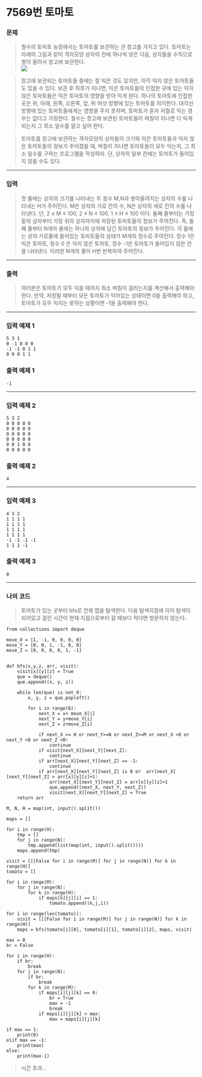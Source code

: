 # 7569번 토마토
### 문제  
> 철수의 토마토 농장에서는 토마토를 보관하는 큰 창고를 가지고 있다. 토마토는 아래의 그림과 같이 격자모양 상자의 칸에 하나씩 넣은 다음, 상자들을 수직으로 쌓아 올려서 창고에 보관한다.  
![](https://www.acmicpc.net/upload/images/tomato.png)  

> 창고에 보관되는 토마토들 중에는 잘 익은 것도 있지만, 아직 익지 않은 토마토들도 있을 수 있다. 보관 후 하루가 지나면, 익은 토마토들의 인접한 곳에 있는 익지 않은 토마토들은 익은 토마토의 영향을 받아 익게 된다. 하나의 토마토에 인접한 곳은 위, 아래, 왼쪽, 오른쪽, 앞, 뒤 여섯 방향에 있는 토마토를 의미한다. 대각선 방향에 있는 토마토들에게는 영향을 주지 못하며, 토마토가 혼자 저절로 익는 경우는 없다고 가정한다. 철수는 창고에 보관된 토마토들이 며칠이 지나면 다 익게 되는지 그 최소 일수를 알고 싶어 한다.

>토마토를 창고에 보관하는 격자모양의 상자들의 크기와 익은 토마토들과 익지 않은 토마토들의 정보가 주어졌을 때, 며칠이 지나면 토마토들이 모두 익는지, 그 최소 일수를 구하는 프로그램을 작성하라. 단, 상자의 일부 칸에는 토마토가 들어있지 않을 수도 있다.  

--- 


### 입력  
> 첫 줄에는 상자의 크기를 나타내는 두 정수 M,N과 쌓아올려지는 상자의 수를 나타내는 H가 주어진다. M은 상자의 가로 칸의 수, N은 상자의 세로 칸의 수를 나타낸다. 단, 2 ≤ M ≤ 100, 2 ≤ N ≤ 100, 1 ≤ H ≤ 100 이다. 둘째 줄부터는 가장 밑의 상자부터 가장 위의 상자까지에 저장된 토마토들의 정보가 주어진다. 즉, 둘째 줄부터 N개의 줄에는 하나의 상자에 담긴 토마토의 정보가 주어진다. 각 줄에는 상자 가로줄에 들어있는 토마토들의 상태가 M개의 정수로 주어진다. 정수 1은 익은 토마토, 정수 0 은 익지 않은 토마토, 정수 -1은 토마토가 들어있지 않은 칸을 나타낸다. 이러한 N개의 줄이 H번 반복하여 주어진다.  

---  

### 출력  
> 여러분은 토마토가 모두 익을 때까지 최소 며칠이 걸리는지를 계산해서 출력해야 한다. 만약, 저장될 때부터 모든 토마토가 익어있는 상태이면 0을 출력해야 하고, 토마토가 모두 익지는 못하는 상황이면 -1을 출력해야 한다.  

---  

### 입력 예제 1
```
5 3 1
0 -1 0 0 0
-1 -1 0 1 1
0 0 0 1 1
```

### 출력 예제 1
```
-1
```  

---  

### 입력 예제 2  
```
5 3 2
0 0 0 0 0
0 0 0 0 0
0 0 0 0 0
0 0 0 0 0
0 0 1 0 0
0 0 0 0 0
```

### 출력 예제 2
```
4
```  

---  

### 입력 예제 3
```
4 3 2
1 1 1 1
1 1 1 1
1 1 1 1
1 1 1 1
-1 -1 -1 -1
1 1 1 -1
```
### 출력 예제 3
```
0
```

---  

### 나의 코드  
> 토마토가 있는 곳부터 bfs로 전체 맵을 탐색한다. 다음 탐색지점에 이미 탐색이 되어있고 걸린 시간이 현재 지점으로부터 갈 때보다 적다면 방문하지 않는다.  
```
from collections import deque

move_X = [1, -1, 0, 0, 0, 0]
move_Y = [0, 0, 1, -1, 0, 0]
move_Z = [0, 0, 0, 0, 1, -1]


def bfs(x,y,z, arr, visit):
    visit[x][y][z] = True
    que = deque()
    que.append((x, y, z))

    while len(que) is not 0:
        x, y, z = que.popleft()

        for i in range(6):
            next_X = x+ move_X[i]
            next_Y = y+move_Y[i]
            next_Z = z+move_Z[i]

            if next_X >= H or next_Y>=N or next_Z>=M or next_X <0 or next_Y <0 or next_Z <0:
                continue
            if visit[next_X][next_Y][next_Z]:
                continue
            if arr[next_X][next_Y][next_Z] == -1:
                continue
            if arr[next_X][next_Y][next_Z] is 0 or  arr[next_X][next_Y][next_Z] > arr[x][y][z]+1:
                arr[next_X][next_Y][next_Z] = arr[x][y][z]+1
                que.append((next_X, next_Y, next_Z))
                visit[next_X][next_Y][next_Z] = True
    return arr

M, N, H = map(int, input().split())

maps = []

for i in range(H):
    tmp = []
    for j in range(N):
        tmp.append(list(map(int, input().split())))
    maps.append(tmp)

visit = [[[False for i in range(M)] for j in range(N)] for k in range(H)]
tomato = []

for i in range(M):
    for j in range(N):
        for k in range(H):
            if maps[k][j][i] == 1:
                tomato.append((k,j,i))

for i in range(len(tomato)):
    visit = [[[False for i in range(M)] for j in range(N)] for k in range(H)]
    maps = bfs(tomato[i][0], tomato[i][1], tomato[i][2], maps, visit)

max = 0
br = False

for i in range(H):
    if br:
        break
    for j in range(N):
        if br:
            break
        for k in range(M):
            if maps[i][j][k] == 0:
                br = True
                max = -1
                break
            if maps[i][j][k] > max:
                max = maps[i][j][k]

if max == 1:
    print(0)
elif max == -1:
    print(max)
else:
    print(max-1)
```

> 시간 초과...

